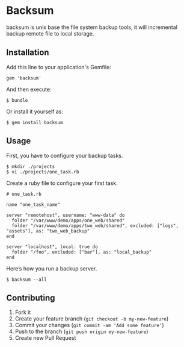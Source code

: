 # Backsum

backsum is unix base the file system backup tools, it will incremental backup remote file to local storage.

## Installation

Add this line to your application's Gemfile:

    gem 'backsum'

And then execute:

    $ bundle

Or install it yourself as:

    $ gem install backsum

## Usage

First, you have to configure your backup tasks.

    $ mkdir ./projects
    $ vi ./projects/one_task.rb

Create a ruby file to configure your first task.

    # one_task.rb
    
    name "one_task_name"
    
    server "remotehost", username: "www-data" do
      folder "/var/www/demo/apps/one_web/shared"
      folder "/var/www/demo/apps/two_web/shared", excluded: ["logs", "assets"], as: "two_web_backup"
    end
    
    server "localhost", local: true do
      folder "/foo", excluded: ["bar"], as: "local_backup"
    end

Here’s how you run a backup server.

    $ backsum --all

## Contributing

1. Fork it
2. Create your feature branch (`git checkout -b my-new-feature`)
3. Commit your changes (`git commit -am 'Add some feature'`)
4. Push to the branch (`git push origin my-new-feature`)
5. Create new Pull Request
